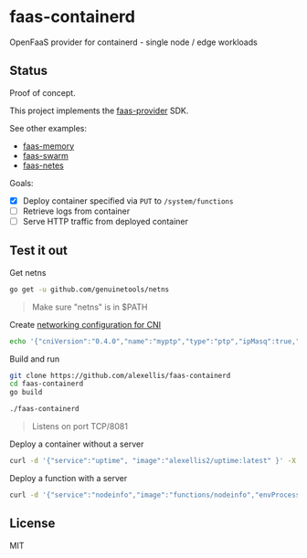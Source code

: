 # faas-containerd

OpenFaaS provider for containerd - single node / edge workloads

## Status

Proof of concept.

This project implements the [faas-provider](https://github.com/openfaas/faas-provider) SDK.

See other examples:

* [faas-memory](https://github.com/openfaas-incubator/faas-memory/)
* [faas-swarm](https://github.com/openfaas/faas-swarm/)
* [faas-netes](https://github.com/openfaas/faas-netes/)

Goals:

- [x] Deploy container specified via `PUT` to `/system/functions`
- [ ] Retrieve logs from container
- [ ] Serve HTTP traffic from deployed container

## Test it out

Get netns

```sh
go get -u github.com/genuinetools/netns
```

> Make sure "netns" is in $PATH

Create [networking configuration for CNI](https://github.com/containernetworking/cni/tree/master/cnitool)

```sh
echo '{"cniVersion":"0.4.0","name":"myptp","type":"ptp","ipMasq":true,"ipam":{"type":"host-local","subnet":"172.16.29.0/24","routes":[{"dst":"0.0.0.0/0"}]}}' | sudo tee /etc/cni/net.d/10-myptp.conf
```

Build and run

```sh
git clone https://github.com/alexellis/faas-containerd
cd faas-containerd
go build

./faas-containerd
```

> Listens on port TCP/8081

Deploy a container without a server

```sh
curl -d '{"service":"uptime", "image":"alexellis2/uptime:latest" }' -X PUT http://127.0.0.1:8081/system/functions
```

Deploy a function with a server

```sh
curl -d '{"service":"nodeinfo","image":"functions/nodeinfo","envProcess":"node main.js","labels":{"com.openfaas.scale.min":"2","com.openfaas.scale.max":"15"},"environment":{"output":"verbose","debug":"true"}}' -X PUT http://127.0.0.1:8081/system/functions
```

## License

MIT

